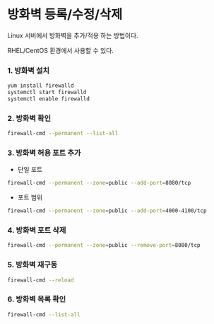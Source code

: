 # 방화벽 등록/수정/삭제

Linux 서버에서 방화벽을 추가/적용 하는 방법이다. 

RHEL/CentOS 환경에서 사용할 수 있다.

### 1. 방화벽 설치

```bash
yum install firewalld
systemctl start firewalld
systemctl enable firewalld
```

### 2. 방화벽 확인
    
```bash
firewall-cmd --permanent --list-all
```
    

### 3. 방화벽 허용 포트 추가
- 단일 포트

```bash
firewall-cmd --permanent --zone=public --add-port=8080/tcp
```

- 포트 범위

```bash
firewall-cmd --permanent --zone=public --add-port=4000-4100/tcp
```
    

### 4. 방화벽 포트 삭제

```bash
firewall-cmd --permanent --zone=public --remove-port=8080/tcp
```
    

### 5. 방화벽 재구동

```bash
firewall-cmd --reload
```
    

### 6. 방화벽 목록 확인

```bash
firewall-cmd --list-all
```